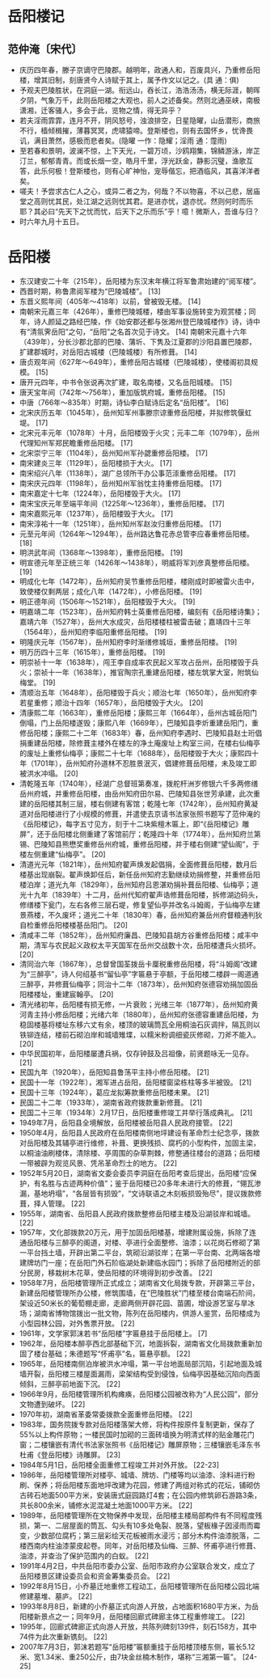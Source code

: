 # 岳阳楼记

## 范仲淹〔宋代〕

- 庆历四年春，滕子京谪守巴陵郡。越明年，政通人和，百废具兴，乃重修岳阳楼，增其旧制，刻唐贤今人诗赋于其上，属予作文以记之。(具 通：俱)
- 予观夫巴陵胜状，在洞庭一湖。衔远山，吞长江，浩浩汤汤，横无际涯，朝晖夕阴，气象万千，此则岳阳楼之大观也，前人之述备矣。然则北通巫峡，南极潇湘，迁客骚人，多会于此，览物之情，得无异乎？
- 若夫淫雨霏霏，连月不开，阴风怒号，浊浪排空，日星隐曜，山岳潜形，商旅不行，樯倾楫摧，薄暮冥冥，虎啸猿啼。登斯楼也，则有去国怀乡，忧谗畏讥，满目萧然，感极而悲者矣。(隐曜 一作：隐耀；淫雨 通：霪雨)
- 至若春和景明，波澜不惊，上下天光，一碧万顷，沙鸥翔集，锦鳞游泳，岸芷汀兰，郁郁青青。而或长烟一空，皓月千里，浮光跃金，静影沉璧，渔歌互答，此乐何极！登斯楼也，则有心旷神怡，宠辱偕忘，把酒临风，其喜洋洋者矣。
- 嗟夫！予尝求古仁人之心，或异二者之为，何哉？不以物喜，不以己悲，居庙堂之高则忧其民，处江湖之远则忧其君。是进亦忧，退亦忧。然则何时而乐耶？其必曰“先天下之忧而忧，后天下之乐而乐”乎！噫！微斯人，吾谁与归？
- 时六年九月十五日。

# 岳阳楼
- 东汉建安二十年（215年），岳阳楼为东汉末年横江将军鲁肃始建的“阅军楼”。
- 西晋时期，称鲁肃阅军楼为“巴陵城楼”。 [13]
- 东晋义熙年间（405年～418年）以前，曾被毁无楼。 [14]
- 南朝宋元嘉三年（426年），重修巴陵城楼，楼由军事设施转变为观赏楼；同年，诗人颜延之路经巴陵，作《始安郡还都与张湘州登巴陵城楼作》诗，诗中有“清氛霁岳阳”之句，“岳阳”之名首次见于诗文。 [14] 南朝宋元嘉十六年（439年），分长沙郡北部的巴陵、蒲圻、下隽及江夏郡的沙阳县置巴陵郡，扩建郡城时，对岳阳古城楼（巴陵城楼）有所修葺。 [14]
- 唐贞观年间（627年～649年），重修岳阳古城楼（巴陵城楼），使楼阁初具规模。  [15]
- 唐开元四年，中书令张说再次扩建，取名南楼，又名岳阳城楼。 [15]
- 唐天宝年间（742年～756年），重加版筑府城，重修岳阳楼。 [15]
- 中唐（766年～835年）时期，诗仙李白赋诗后定名“岳阳楼”。 [16]
- 北宋庆历五年（1045年），岳州知军州事滕宗谅重修岳阳楼，并拟修筑偃虹堤。 [17]
- 北宋元丰元年（1078年）十月，岳阳楼毁于火灾；元丰二年（1079年），岳州代理知州军郑民瞻重修岳阳楼。 [17]
- 北宋崇宁三年（1104年），岳州知州军孙勰重修岳阳楼。 [17]
- 南宋建炎三年（1129年），岳阳楼损于大火。 [17]
- 南宋绍兴八年（1138年），湖广总领所干办公事范漴重修岳阳楼。 [17]
- 南宋庆元四年（1198年），岳州知州军翁忱主持重修岳阳楼。 [17]
- 南宋嘉定十七年（1224年），岳阳楼毁于大火。 [17]
- 南宋宝庆元年至端平年间（1225年～1236年），重修岳阳楼。 [17]
- 南宋嘉熙元年（1237年），岳阳楼毁于大火。 [17]
- 南宋淳祐十一年（1251年），岳州知州军赵汝归重修岳阳楼。 [17]
- 元至元年间（1264年～1294年），岳州路达鲁花赤总管李应春重修岳阳楼。 [18]
- 明洪武年间（1368年～1398年），重修岳阳楼。 [19]
- 明宣德元年至正统三年（1426年～1438年），明威将军刘彦真整修岳阳楼。 [19]
- 明成化七年（1472年），岳州知府吴节重修岳阳楼，楼刚成时即被雷火击中，致使楼仅剩两层；成化八年（1472年），小修岳阳楼。 [19]
- 明正德年间（1506年～1521年），岳阳楼毁于大火。 [19]
- 明嘉靖二年（1523年），岳州知府韩士英重修岳阳楼，编刻有《岳阳楼诗集》；嘉靖六年（1527年），岳州大水成灾，岳阳楼楼柱被雷击破；嘉靖四十三年（1564年），岳州知府李临阳重修岳阳楼。 [19]
- 明隆庆元年（1567年），岳州知府李时渐缮修城垣，重修岳阳楼。 [19]
- 明万历四十三年（1615年），重修岳阳楼。 [19]
- 明崇祯十一年（1638年），闯王李自成率农民起义军攻占岳州，岳阳楼毁于兵火；崇祯十一年（1638年），推官陶宗孔重建岳阳楼，楼左筑掌大室，附筑仙梅堂。 [19]
- 清顺治五年（1648年），岳阳楼毁于兵火；顺治七年（1650年），岳州知府李若星重修；顺治十四年（1657年），岳阳楼毁于大火。 [20]
- 清康熙二年（1663年），重修岳阳楼；康熙三年（1664年），岳州古城岳阳门倒塌，门上岳阳楼遂毁；康熙八年（1669年），巴陵知县李炘重建岳阳门，重修岳阳楼；康熙二十二年（1683年）春，岳州知府李遇时、巴陵知县赵士珩倡捐重建岳阳楼，除修葺主楼外在楼左的净土庵废址上构室三间，在楼右仙梅亭的废址上重修仙梅亭；康熙二十七年（1688年），岳阳楼毁于大火；康熙四十年（1701年），岳州知府孙道林不忍胜景泯灭，倡建修葺岳阳楼，未及竣工即被洪水冲塌。 [20]
- 清乾隆五年（1740年），经湖广总督班第奏准，拨舵杆洲岁修银六千多两修缮岳州府城，并重修岳阳楼，由岳州知府田尔易、巴陵知县张世芳承建，此次重建的岳阳楼其制三层，楼右侧建有客馆；乾隆七年（1742年），岳州知府黄凝道对岳阳楼进行了小规模的修葺，并遣使去京请书法家张照书题写了范仲淹的《岳阳楼记》，每字五寸见方，刻于十二块紫檀木匾上，即“《岳阳楼记》雕屏”，还于岳阳楼北侧重建了客馆前厅；乾隆四十年（1774年），岳州知府兰第锡、巴陵知县熊懋奖重修岳州府城，重修岳阳楼，并于楼右侧建“望仙阁”，于楼左侧重建“仙梅亭”。 [20]
- 清道光元年（1821年），岳州知府翟声焕发起倡捐，全面修葺岳阳楼，数月后楼基出现崩裂。翟声焕卸任后，新任岳州知府志勤继续劝捐修整，并重修岳阳楼泊岸；道光九年（1829年），岳州知府吕恩湛劝捐补葺岳阳楼、仙梅亭；道光十九年（1839年）十二月，岳州代知府翟声诰修葺岳阳楼，拆修湖边码头，修缮楼下瓮门，左右各修三层石堤，修复望仙亭并改名斗姆阁，于仙梅亭左建景燕楼，不久废坏；道光二十年（1830年）春，岳州知府兼岳州府督粮通判狄自检重修岳阳楼楼基岳阳门。 [20]
- 清咸丰二年（1852年），岳州知府廉昌、巴陵知县胡方谷重修岳阳楼；咸丰中期，清军与农民起义政权太平天国军在岳州交战数十次，岳阳楼遭兵火损坏。 [20]
- 清同治六年（1867年），总督曾国荃拨岳卡厘税重修岳阳楼，将“斗姆阁”改建为“三醉亭”，诗人何绍基书“留仙亭”字匾悬于亭额，于岳阳楼二楼辟一阁道通三醉亭，并修葺仙梅亭；同治十二年（1873年），岳州知府张德容劝捐加固岳阳楼楼址，重建宸翰亭。 [20]
- 清光绪初年，岳阳楼有损无修，一片衰败；光绪三年（1877年），岳州知府黄河青主持小修岳阳楼；光绪六年（1880年），岳州知府张德容重建岳阳楼，为稳固楼基将楼址东移六丈有余，楼顶的玻璃筒瓦全用桐油石灰调拌，隔瓦则以铁铆连结，楼前石砌泊岸和城墙雉堞，以糯米粉调细瓷灰修砌，刀斧不能入。 [20]
- 中华民国初年，岳阳楼屡遭兵祸，仅存钟鼓及吕祖像，前贤题咏无一见存。 [21]
- 民国九年（1920年），岳阳知县鲁荡平主持小修岳阳楼。 [21]
- 民国十一年（1922年），湘军进占岳阳，岳阳楼窗梁栋柱等多半被毁。 [21]
- 民国十三年（1924年），葛应龙拟筹款重修岳阳楼未果。 [21]
- 民国二十二年（1933年），湖南省政府拨款重新修葺。 [21]
- 民国二十三年（1934年）2月17日，岳阳楼重修竣工并举行落成典礼。 [21]
- 1949年7月，岳阳县全境解放，岳阳楼被岳阳县人民政府接管。 [22]
- 1950年4月，岳阳县人民政府在岳阳楼南侧地坪建设有革命烈士纪念亭，拨款对岳阳楼及其辅亭进行维修，补葺、更换残损、腐朽的小型构件，加固主梁，以桐油油刷楼体，清除楼、亭周围的杂草荆棘，修整通往楼台的道路；岳阳楼一带被辟为观览风景、凭吊革命烈士的地方。 [22]
- 1952年5月20日，湖南省文委会委员李洞庭在岳阳考查后提出，岳阳楼“应保护，有名胜与古迹两种价值”；鉴于岳阳楼已20多年未进行大的修葺，“翎瓦渗漏，基地坍塌”，“各层皆有损毁”，“文诗联语之木刻板损毁殆尽”，提议拨款修葺，择人管理。 [22]
- 1955年，湖南省、岳阳县人民政府拨款整修岳阳楼主楼及沿湖驳岸和城墙。 [22]
- 1957年，文化部拨款20万元，用于加固岳阳楼基，增建附属设施，拆除了连通岳阳楼与三醉亭的阁道，对楼、亭进行全面整修、油漆；以花岗石修砌了第一平台挡土墙，开辟出第二平台，筑砌沿湖驳岸；在第一平台南、北两端各增建牌坊门一座；在岳阳门外石阶临湖处新建临水园门；拆除了岳阳楼附近的部分民房，移栽树木花草，使岳阳楼的环境得到初步改善。 [22]
- 1958年7月，岳阳楼管理所正式成立；湖南省文化局拨专款，开辟第三平台，新建岳阳楼管理所办公楼，修筑围墙，在“巴陵胜状”门楼至楼台南端石阶间，架设近50米长的葡萄棚走廊，走廊两侧开辟花园、苗圃，增设游艺室与旱冰场；湖南省博物馆拨出一批文物，陈列在岳阳楼内，供游人鉴赏，岳阳楼成为小型园林公园，对外售票开放。 [22]
- 1961年，文学家郭沫若书“岳阳楼”字匾悬挂于岳阳楼上。 [7]
- 1962年，岳阳楼本醉亭西北部基础下沉，地面拆裂，湖南省文化局拨款重新加固了楼台基础；朱德题写“怀甫亭”名，匾悬亭额。 [22]
- 1965年，岳阳楼南侧泊岸被洪水冲塌，第一平台地面局部沉陷，引起地面及城墙开裂，岳阳楼三楼屋面漏雨，梁架结构受到侵蚀，仙梅亭因基础沉陷向西面倾斜，三醉亭前地面下沉。 [22]
- 1966年9月，岳阳楼管理所机构瘫痪，岳阳楼公园被改称为“人民公园”，部分文物遭到破坏。 [22]
- 1970年初，湖南省革委常委拨款全面重修岳阳楼。 [22]
- 1983年，国务院拨专款对岳阳楼落架大修，将构件按原件复制更新，保存了55%以上构件原物；一楼民国时加砌的三面砖墙换为明清式样的贴金雕花门窗；二楼镶嵌有清代书法家张照书《岳阳楼记》雕屏原物；三楼镶嵌毛泽东书杜甫《登岳阳楼》诗雕屏。 [23]
- 1984年5月1日，岳阳楼全面重修工程竣工并对外开放。 [22-23]
- 1986年，岳阳楼管理所对楼亭、城墙、牌坊、门楼等均以油漆、涂料进行粉刷、保养；将岳阳楼东面地坪改建为花园，修建了两组对称式的花坛，铺砌仿古砖石地面500平方米，安装唐式庭园路灯4套；在公园内修筑卵石游路3条，共长800余米，铺修水泥混凝土地面1000平方米。 [22]
- 1989年，岳阳楼管理所在文物保养中发现，岳阳楼主楼局部构件有不同程度残损，第一、二层屋面的筒瓦、勾头有10多处龟裂、脱落，望板椽子因浸雨而霉变，少数部位腐朽；第三层彩绘天花板被雨水浸污；部分木构件油漆脱落，二楼西南内柱油漆蒙皮起卷。同年，对岳阳楼及仙梅、三醉、怀甫亭进行修葺、油漆，并查治了保护范围内的白蚁。 [22]
- 1991年4月2日，中共岳阳市委办公室、岳阳市政府办公室联合发文，成立了岳阳楼景区建设委员会和资金筹集委员会。 [22]
- 1992年8月15日，小乔墓迁地重修工程动工，岳阳楼管理所在岳阳楼公园北端修建墓堆、墓庐。 [22]
- 1993年8月8日，新建的小乔墓正式向游人开放，占地面积1680平方米，为岳阳楼新景点之一；同年9月，岳阳楼回廊式碑廊主体工程重修竣工。 [22]
- 1995年，回廊式碑廊正式向游人开放，共陈列碑刻139件，刻石158方，其中74件为此次重新镌刻。 [22]
- 2007年7月3日，郭沫若题写“岳阳楼”匾额重挂于岳阳楼顶楼东侧，匾长5.12米、宽1.34米、重250公斤，由7块金丝楠木制作，堪称“三湘第一匾”。 [24-25]
